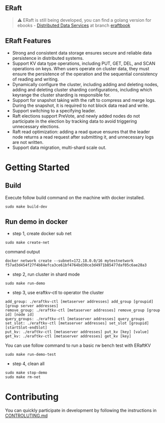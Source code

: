 ## ERaft

> :warning: ERaft is still being developed, you can find a golang version for ebooks - [Distributed Data Services](https://3.cn/1W-jAWMR) at branch [eraftbook](https://github.com/eraft-io/eraft/tree/eraftbook) 

## ERaft Features
- Strong and consistent data storage ensures secure and reliable data persistence in distributed systems.
- Support KV data type operations, including PUT, GET, DEL, and SCAN operations on keys. When users operate on cluster data, they must ensure the persistence of the operation and the sequential consistency of reading and writing.
- Dynamically configure the cluster, including adding and deleting nodes, adding and deleting cluster sharding configurations, including which keyrange the cluster sharding is responsible for.
- Support for snapshot taking with the raft to compress and merge logs. During the snapshot, it is required to not block data read and write.
- Support switching to a specifying leader.
- Raft elections support PreVote, and newly added nodes do not participate in the election by tracking data to avoid triggering unnecessary elections.
- Raft read optimization: adding a read queue ensures that the leader node returns a read request after submitting it, and unnecessary logs are not written.
- Support data migration, multi-shard scale out.

# Getting Started

## Build 

Execute follow build command on the machine with docker installed.

```
sudo make build-dev
```

## Run demo in docker

- step 1, create docker sub net

```
sudo make create-net
```

command output
```
docker network create --subnet=172.18.0.0/16 mytestnetwork
f57ad3d454f27f4b84efca3ce61bf4764bd30ce3d4971b85477daf05c6ae28a3
```

- step 2, run cluster in shard mode

```
sudo make run-demo
```

- step 3, use eraftkv-ctl to operator the cluster

```
add_group: ./eraftkv-ctl [metaserver addresses] add_group [groupid] [group server addresses]
remove_group: ./eraftkv-ctl [metaserver addresses] remove_group [group id] [node id]
query_groups: ./eraftkv-ctl [metaserver addresses] query_groups
set_slot: ./eraftkv-ctl [metaserver addresses] set_slot [groupid] [startSlot-endSlot]
put_kv: ./eraftkv-ctl [metaserver addresses] put_kv [key] [value]
get_kv: ./eraftkv-ctl [metaserver addresses] get_kv [key]
```

You can use follow command to run a basic rw bench test with ERaftKV
```
sudo make run-demo-test
```

- step 4, clean all
```
sudo make stop-demo
sudo make rm-net
```

# Contributing

You can quickly participate in development by following the instructions in [CONTROLUTING.md](https://github.com/eraft-io/eraft/blob/master/CONTRIBUTING.md)

